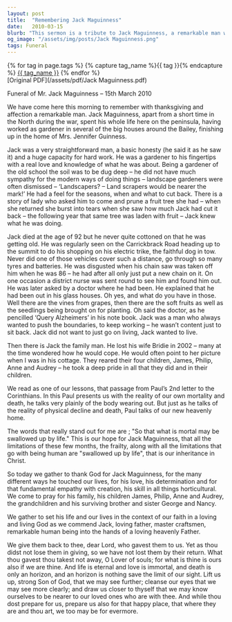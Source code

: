 ```yaml
---
layout: post
title:  "Remembering Jack Maguinness"
date:   2010-03-15
blurb: "This sermon is a tribute to Jack Maguinness, a remarkable man who lived his life with honesty, hard work, and a deep love for gardening. Despite his age, Jack continued to push boundaries and live life to the fullest. His passing is a reminder of our mortality, but also of the hope we have in Christ for eternal life."
og_image: "/assets/img/posts/Jack Maguinness.png"
tags: Funeral
---    
```

<div class="tag-pills">
  {% for tag in page.tags %}
    {% capture tag_name %}{{ tag }}{% endcapture %}
    <a href="{{ site.baseurl }}/tag/{{ tag_name }}" class="tag-pill">{{ tag_name }}</a>
  {% endfor %}
</div>
[Original PDF](/assets/pdf/Jack Maguinness.pdf)

Funeral of Mr. Jack Maguinness – 15th March 2010

We have come here this morning to remember with thanksgiving and affection a remarkable man. Jack Maguinness, apart from a short time in the North during the war, spent his whole life here on the peninsula, having worked as gardener in several of the big houses around the Bailey, finishing up in the home of Mrs. Jennifer Guinness.

Jack was a very straightforward man, a basic honesty (he said it as he saw it) and a huge capacity for hard work. He was a gardener to his fingertips with a real love and knowledge of what he was about. Being a gardener of the old school the soil was to be dug deep – he did not have much sympathy for the modern ways of doing things – landscape gardeners were often dismissed – ‘Landscapers? – Land scrapers would be nearer the mark!’ He had a feel for the seasons, when and what to cut back. There is a story of lady who asked him to come and prune a fruit tree she had – when she returned she burst into tears when she saw how much Jack had cut it back – the following year that same tree was laden with fruit – Jack knew what he was doing.

Jack died at the age of 92 but he never quite cottoned on that he was getting old. He was regularly seen on the Carrickbrack Road heading up to the summit to do his shopping on his electric trike, the faithful dog in tow. Never did one of those vehicles cover such a distance, go through so many tyres and batteries. He was disgusted when his chain saw was taken off him when he was 86 – he had after all only just put a new chain on it. On one occasion a district nurse was sent round to see him and found him out. He was later asked by a doctor where he had been. He explained that he had been out in his glass houses. Oh yes, and what do you have in those. Well there are the vines from grapes, then there are the soft fruits as well as the seedlings being brought on for planting. Oh said the doctor, as he pencilled ‘Query Alzheimers’ in his note book. Jack was a man who always wanted to push the boundaries, to keep working – he wasn’t content just to sit back. Jack did not want to just go on living, Jack wanted to live.

Then there is Jack the family man. He lost his wife Bridie in 2002 – many at the time wondered how he would cope. He would often point to her picture when I was in his cottage. They reared their four children, James, Philip, Anne and Audrey – he took a deep pride in all that they did and in their children.

We read as one of our lessons, that passage from Paul’s 2nd letter to the Corinthians. In this Paul presents us with the reality of our own mortality and death, he talks very plainly of the body wearing out. But just as he talks of the reality of physical decline and death, Paul talks of our new heavenly home.

The words that really stand out for me are ; "So that what is mortal may be swallowed up by life." This is our hope for Jack Maguinness, that all the limitations of these few months, the frailty, along with all the limitations that go with being human are "swallowed up by life", that is our inheritance in Christ.

So today we gather to thank God for Jack Maguinness, for the many different ways he touched our lives, for his love, his determination and for that fundamental empathy with creation, his skill in all things horticultural. We come to pray for his family, his children James, Philip, Anne and Audrey, the grandchildren and his surviving brother and sister George and Nancy.

We gather to set his life and our lives in the context of our faith in a loving and living God as we commend Jack, loving father, master craftsmen, remarkable human being into the hands of a loving heavenly Father.

We give them back to thee, dear Lord, who gavest them to us. Yet as thou didst not lose them in giving, so we have not lost them by their return. What thou gavest thou takest not away, O Lover of souls; for what is thine is ours also if we are thine. And life is eternal and love is immortal, and death is only an horizon, and an horizon is nothing save the limit of our sight. Lift us up, strong Son of God, that we may see further; cleanse our eyes that we may see more clearly; and draw us closer to thyself that we may know ourselves to be nearer to our loved ones who are with thee. And while thou dost prepare for us, prepare us also for that happy place, that where they are and thou art, we too may be for evermore.
